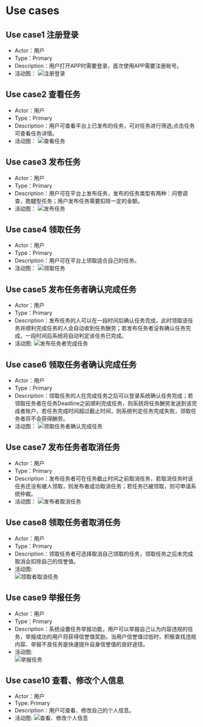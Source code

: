 <h1>Use cases</h1>
<h2>Use case1 注册登录</h2>

- Actor：用户
- Type：Primary
- Description：用户打开APP时需要登录，首次使用APP需要注册账号。
- 活动图：
![注册登录](https://raw.githubusercontent.com/zhengxq27/picture/master/%E6%B3%A8%E5%86%8C%E7%99%BB%E5%BD%95.png)

<h2>Use case2 查看任务</h2>

- Actor：用户
- Type：Primary
- Description：用户可查看平台上已发布的任务，可对任务进行筛选;点击任务可查看任务详情。
- 活动图：
![查看任务](https://raw.githubusercontent.com/zhengxq27/picture/master/%E6%9F%A5%E7%9C%8B%E7%AD%9B%E9%80%89%E4%BB%BB%E5%8A%A1.png)

<h2>Use case3 发布任务</h2>

- Actor：用户
- Type：Primary
- Description：用户可在平台上发布任务，发布的任务类型有两种：问卷调查，跑腿型任务；用户发布任务需要扣除一定的金额。
- 活动图：
![发布任务](https://raw.githubusercontent.com/zhengxq27/picture/master/%E5%8F%91%E5%B8%83%E4%BB%BB%E5%8A%A1.png)

<h2>Use case4 领取任务</h2>

- Actor：用户
- Type：Primary
- Description：用户可在平台上领取适合自己的任务。
- 活动图：
![领取任务](https://raw.githubusercontent.com/zhengxq27/picture/master/%E9%A2%86%E5%8F%96%E4%BB%BB%E5%8A%A1.png)

<h2>Use case5 发布任务者确认完成任务</h2>

- Actor：用户
- Type：Primary
- Description：发布任务的人可以在一段时间后确认任务完成，此时领取该任务并顺利完成任务的人会自动收到任务酬劳；若发布任务者没有确认任务完成，一段时间后系统将自动判定该任务已完成。
- 活动图:
![发布任务者完成任务](https://raw.githubusercontent.com/zhengxq27/picture/master/%E5%8F%91%E5%B8%83%E8%80%85%E5%AE%8C%E6%88%90%E4%BB%BB%E5%8A%A1.png)

<h2>Use case6 领取任务者确认完成任务</h2>

- Actor：用户
- Type：Primary
- Description：领取任务的人在完成任务之后可以登录系统确认任务完成；若领取任务者在任务Deadline之前顺利完成任务，则系统将任务酬劳发送到该完成者账户，若任务完成时间超过截止时间，则系统判定任务完成失败，领取任务者将不会获得酬劳。
- 活动图：
![领取任务者确认完成任务](https://raw.githubusercontent.com/zhengxq27/picture/master/%E9%A2%86%E5%8F%96%E4%BB%BB%E5%8A%A1%E8%80%85%E5%AE%8C%E6%88%90%E4%BB%BB%E5%8A%A1.png)

<h2>Use case7 发布任务者取消任务</h2>

- Actor：用户
- Type：Primary
- Description：发布任务者可在任务截止时间之前取消任务，若取消任务时该任务还没有被人领取，则发布者成功取消任务；若任务已被领取，则可申请系统仲裁。
- 活动图：
![发布者取消任务](https://raw.githubusercontent.com/zhengxq27/picture/master/%E5%8F%91%E5%B8%83%E8%80%85%E5%8F%96%E6%B6%88.png)

<h2>Use case8 领取任务者取消任务</h2>

- Actor：用户
- Type：Primary
- Description：领取任务者可选择取消自己领取的任务，领取任务之后未完成取消会扣除自己的信誉值。
- 活动图:<br/>
![领取者取消任务](https://raw.githubusercontent.com/zhengxq27/picture/master/%E9%A2%86%E5%8F%96%E8%80%85%E5%8F%96%E6%B6%88.png)

<h2>Use case9 举报任务</h2>

- Actor：用户
- Type：Primary
- Description：系统设置任务举报功能，用户可以举报自己认为内容违规的任务，举报成功的用户将获得信誉值奖励，当用户信誉值过低时，积极查找违规内容、举报不良任务是快速提升自身信誉值的良好途径。
- 活动图:<br/>
![举报任务](https://raw.githubusercontent.com/zhengxq27/picture/master/%E4%B8%BE%E6%8A%A5%E4%BB%BB%E5%8A%A1.png)

<h2>Use case10 查看、修改个人信息</h2>

- Actor：用户
- Type: Primary
- Description：用户可查看、修改自己的个人信息。
- 活动图:
![查看、修改个人信息](https://raw.githubusercontent.com/zhengxq27/picture/master/%E6%9F%A5%E7%9C%8B%E4%BF%AE%E6%94%B9%E4%B8%AA%E4%BA%BA%E4%BF%A1%E6%81%AF.png)